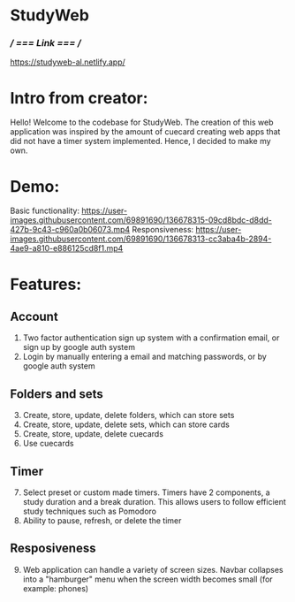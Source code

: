 # StudyWeb

### **/* === Link === */**

https://studyweb-al.netlify.app/

# Intro from creator: 

Hello! Welcome to the codebase for StudyWeb. The creation of this web application was inspired by the amount of cuecard creating web apps that did not have a timer system implemented. Hence, I decided to make my own.

# Demo: 

Basic functionality:
https://user-images.githubusercontent.com/69891690/136678315-09cd8bdc-d8dd-427b-9c43-c960a0b06073.mp4
Responsiveness: 
https://user-images.githubusercontent.com/69891690/136678313-cc3aba4b-2894-4ae9-a810-e886125cd8f1.mp4


# Features:

  ## Account

  1) Two factor authentication sign up system with a confirmation email, or sign up by google auth system
  2) Login by manually entering a email and matching passwords, or by google auth system

  ## Folders and sets
  3) Create, store, update, delete folders, which can store sets 
  4) Create, store, update, delete sets, which can store cards
  5) Create, store, update, delete cuecards
  6) Use cuecards
     
  ## Timer
  7) Select preset or custom made timers. Timers have 2 components, a study duration and a break duration. This allows users to follow efficient study techniques such as Pomodoro
  8) Ability to pause, refresh, or delete the timer 
  
  ## Resposiveness
  9) Web application can handle a variety of screen sizes. Navbar collapses into a "hamburger" menu when the screen width becomes small (for example: phones)
